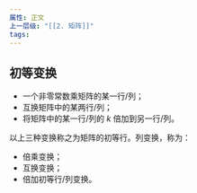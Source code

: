 ```yaml
---
属性: 正文
上一层级: "[[2. 矩阵]]"
tags:
---
```


## 初等变换

- 一个非零常数乘矩阵的某一行/列；
- 互换矩阵中的某两行/列；
- 将矩阵中的某一行/列的 $k$ 倍加到另一行/列。

以上三种变换称之为矩阵的初等行。列变换，称为：

- 倍乘变换；
- 互换变换；
- 倍加初等行/列变换。

